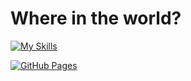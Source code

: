 <h1> Where in the world? </h1>

[![My Skills](https://skillicons.dev/icons?i=html,css,js,react,tailwind)](https://skillicons.dev)

<a href="https://lehimv.github.io/Final3-MLVL/"><img alt="GitHub Pages" src="https://img.shields.io/badge/GitHub Pages-View-blue"></a>
